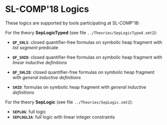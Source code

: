 # SL-COMP'18 Logics #

These logics are supported by tools participating at SL-COMP'18:

For the theory **SepLogicTyped** (see file `../Theories/SepLogicTyped.smt2`):

* **`QF_SHLS`**: 
	closed quantifier-free formulas on symbolic heap fragment 
	with *list segment* predicate

* **`QF_SHID`**: 
	closed quantifier-free formulas on symbolic heap fragment 
	with *linear inductive definitions* 

* **`QF_SHLID`**: 
	closed quantifier-free formulas on symbolic heap fragment 
	with *general inductive definitions*

* **`SHID`**: 
	formulas on symbolic heap fragment with *general inductive definitions*


For the theory **SepLogic** (see file `../Theories/SepLogic.smt2`):

* **`SEPLOG`**: full logic
* **`SEPLOGLIA`**: full logic with linear integer constraints

